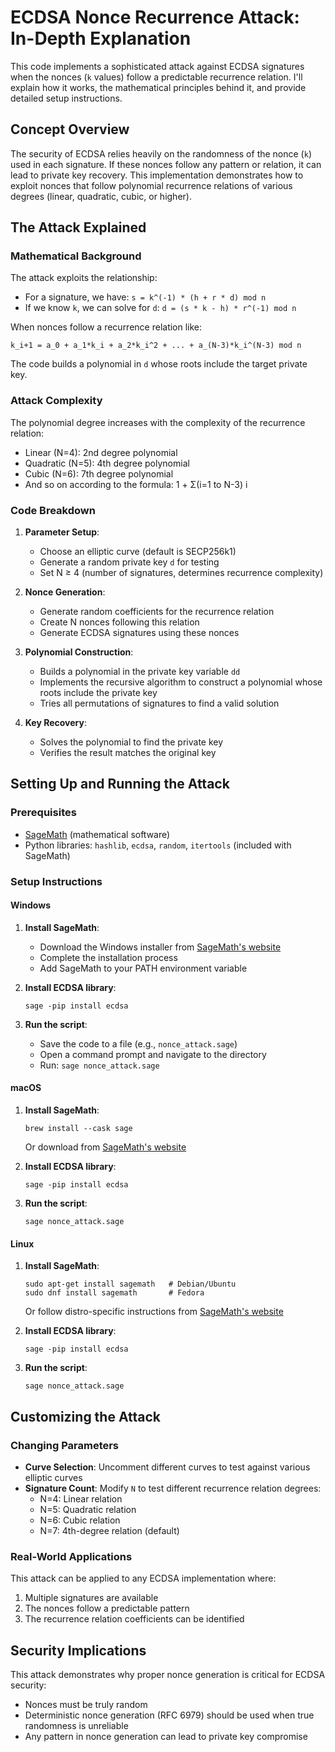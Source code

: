 # ECDSA Nonce Recurrence Attack: In-Depth Explanation

This code implements a sophisticated attack against ECDSA signatures when the nonces (`k` values) follow a predictable recurrence relation. I'll explain how it works, the mathematical principles behind it, and provide detailed setup instructions.

## Concept Overview

The security of ECDSA relies heavily on the randomness of the nonce (`k`) used in each signature. If these nonces follow any pattern or relation, it can lead to private key recovery. This implementation demonstrates how to exploit nonces that follow polynomial recurrence relations of various degrees (linear, quadratic, cubic, or higher).

## The Attack Explained

### Mathematical Background

The attack exploits the relationship:
- For a signature, we have: `s = k^(-1) * (h + r * d) mod n`
- If we know `k`, we can solve for `d`: `d = (s * k - h) * r^(-1) mod n`

When nonces follow a recurrence relation like:
```
k_i+1 = a_0 + a_1*k_i + a_2*k_i^2 + ... + a_(N-3)*k_i^(N-3) mod n
```

The code builds a polynomial in `d` whose roots include the target private key.

### Attack Complexity

The polynomial degree increases with the complexity of the recurrence relation:
- Linear (N=4): 2nd degree polynomial
- Quadratic (N=5): 4th degree polynomial 
- Cubic (N=6): 7th degree polynomial
- And so on according to the formula: 1 + Σ(i=1 to N-3) i

### Code Breakdown

1. **Parameter Setup**:
   - Choose an elliptic curve (default is SECP256k1)
   - Generate a random private key `d` for testing
   - Set N ≥ 4 (number of signatures, determines recurrence complexity)

2. **Nonce Generation**:
   - Generate random coefficients for the recurrence relation
   - Create N nonces following this relation
   - Generate ECDSA signatures using these nonces

3. **Polynomial Construction**:
   - Builds a polynomial in the private key variable `dd`
   - Implements the recursive algorithm to construct a polynomial whose roots include the private key
   - Tries all permutations of signatures to find a valid solution

4. **Key Recovery**:
   - Solves the polynomial to find the private key
   - Verifies the result matches the original key

## Setting Up and Running the Attack

### Prerequisites

- [SageMath](https://www.sagemath.org/) (mathematical software)
- Python libraries: `hashlib`, `ecdsa`, `random`, `itertools` (included with SageMath)

### Setup Instructions

#### Windows

1. **Install SageMath**:
   - Download the Windows installer from [SageMath's website](https://www.sagemath.org/download-windows.html)
   - Complete the installation process
   - Add SageMath to your PATH environment variable

2. **Install ECDSA library**:
   ```
   sage -pip install ecdsa
   ```

3. **Run the script**:
   - Save the code to a file (e.g., `nonce_attack.sage`)
   - Open a command prompt and navigate to the directory
   - Run: `sage nonce_attack.sage`

#### macOS

1. **Install SageMath**:
   ```
   brew install --cask sage
   ```
   Or download from [SageMath's website](https://www.sagemath.org/download-mac.html)

2. **Install ECDSA library**:
   ```
   sage -pip install ecdsa
   ```

3. **Run the script**:
   ```
   sage nonce_attack.sage
   ```

#### Linux

1. **Install SageMath**:
   ```
   sudo apt-get install sagemath   # Debian/Ubuntu
   sudo dnf install sagemath       # Fedora
   ```
   Or follow distro-specific instructions from [SageMath's website](https://www.sagemath.org/download-linux.html)

2. **Install ECDSA library**:
   ```
   sage -pip install ecdsa
   ```

3. **Run the script**:
   ```
   sage nonce_attack.sage
   ```

## Customizing the Attack

### Changing Parameters

- **Curve Selection**: Uncomment different curves to test against various elliptic curves
- **Signature Count**: Modify `N` to test different recurrence relation degrees:
  - N=4: Linear relation
  - N=5: Quadratic relation
  - N=6: Cubic relation
  - N=7: 4th-degree relation (default)

### Real-World Applications

This attack can be applied to any ECDSA implementation where:
1. Multiple signatures are available
2. The nonces follow a predictable pattern
3. The recurrence relation coefficients can be identified

## Security Implications

This attack demonstrates why proper nonce generation is critical for ECDSA security:
- Nonces must be truly random
- Deterministic nonce generation (RFC 6979) should be used when true randomness is unreliable
- Any pattern in nonce generation can lead to private key compromise
